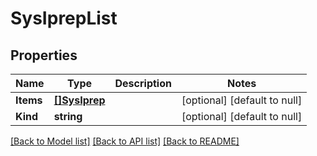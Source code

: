 # SysIprepList

## Properties
Name | Type | Description | Notes
------------ | ------------- | ------------- | -------------
**Items** | [**[]SysIprep**](sys_iprep.md) |  | [optional] [default to null]
**Kind** | **string** |  | [optional] [default to null]

[[Back to Model list]](../README.md#documentation-for-models) [[Back to API list]](../README.md#documentation-for-api-endpoints) [[Back to README]](../README.md)


